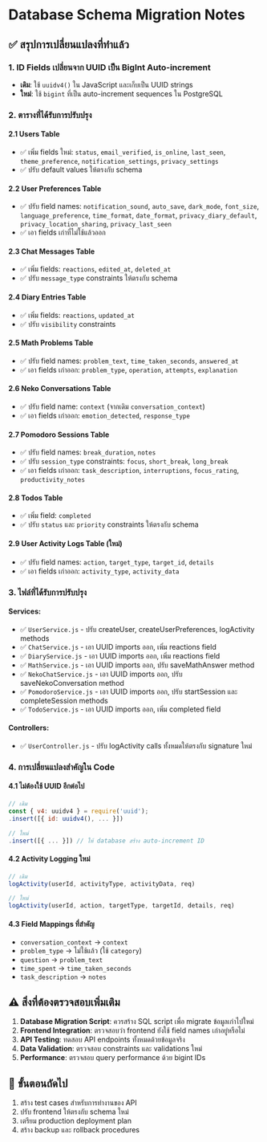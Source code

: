 # Database Schema Migration Notes

## ✅ สรุปการเปลี่ยนแปลงที่ทำแล้ว

### 1. ID Fields เปลี่ยนจาก UUID เป็น BigInt Auto-increment
- **เดิม**: ใช้ `uuidv4()` ใน JavaScript และเก็บเป็น UUID strings
- **ใหม่**: ใช้ `bigint` ที่เป็น auto-increment sequences ใน PostgreSQL

### 2. ตารางที่ได้รับการปรับปรุง

#### 2.1 Users Table
- ✅ เพิ่ม fields ใหม่: `status`, `email_verified`, `is_online`, `last_seen`, `theme_preference`, `notification_settings`, `privacy_settings`
- ✅ ปรับ default values ให้ตรงกับ schema

#### 2.2 User Preferences Table  
- ✅ ปรับ field names: `notification_sound`, `auto_save`, `dark_mode`, `font_size`, `language_preference`, `time_format`, `date_format`, `privacy_diary_default`, `privacy_location_sharing`, `privacy_last_seen`
- ✅ เอา fields เก่าที่ไม่ใช้แล้วออก

#### 2.3 Chat Messages Table
- ✅ เพิ่ม fields: `reactions`, `edited_at`, `deleted_at`  
- ✅ ปรับ `message_type` constraints ให้ตรงกับ schema

#### 2.4 Diary Entries Table
- ✅ เพิ่ม fields: `reactions`, `updated_at`
- ✅ ปรับ `visibility` constraints

#### 2.5 Math Problems Table  
- ✅ ปรับ field names: `problem_text`, `time_taken_seconds`, `answered_at`
- ✅ เอา fields เก่าออก: `problem_type`, `operation`, `attempts`, `explanation`

#### 2.6 Neko Conversations Table
- ✅ ปรับ field name: `context` (จากเดิม `conversation_context`)
- ✅ เอา fields เก่าออก: `emotion_detected`, `response_type`

#### 2.7 Pomodoro Sessions Table
- ✅ ปรับ field names: `break_duration`, `notes` 
- ✅ ปรับ `session_type` constraints: `focus`, `short_break`, `long_break`
- ✅ เอา fields เก่าออก: `task_description`, `interruptions`, `focus_rating`, `productivity_notes`

#### 2.8 Todos Table
- ✅ เพิ่ม field: `completed`
- ✅ ปรับ `status` และ `priority` constraints ให้ตรงกับ schema

#### 2.9 User Activity Logs Table (ใหม่)
- ✅ ปรับ field names: `action`, `target_type`, `target_id`, `details`
- ✅ เอา fields เก่าออก: `activity_type`, `activity_data`

### 3. ไฟล์ที่ได้รับการปรับปรุง

#### Services:
- ✅ `UserService.js` - ปรับ createUser, createUserPreferences, logActivity methods
- ✅ `ChatService.js` - เอา UUID imports ออก, เพิ่ม reactions field  
- ✅ `DiaryService.js` - เอา UUID imports ออก, เพิ่ม reactions field
- ✅ `MathService.js` - เอา UUID imports ออก, ปรับ saveMathAnswer method
- ✅ `NekoChatService.js` - เอา UUID imports ออก, ปรับ saveNekoConversation method  
- ✅ `PomodoroService.js` - เอา UUID imports ออก, ปรับ startSession และ completeSession methods
- ✅ `TodoService.js` - เอา UUID imports ออก, เพิ่ม completed field

#### Controllers:
- ✅ `UserController.js` - ปรับ logActivity calls ทั้งหมดให้ตรงกับ signature ใหม่

### 4. การเปลี่ยนแปลงสำคัญใน Code

#### 4.1 ไม่ต้องใช้ UUID อีกต่อไป
```javascript
// เดิม
const { v4: uuidv4 } = require('uuid');
.insert([{ id: uuidv4(), ... }])

// ใหม่  
.insert([{ ... }]) // ให้ database สร้าง auto-increment ID
```

#### 4.2 Activity Logging ใหม่
```javascript
// เดิม
logActivity(userId, activityType, activityData, req)

// ใหม่
logActivity(userId, action, targetType, targetId, details, req)
```

#### 4.3 Field Mappings ที่สำคัญ
- `conversation_context` → `context`
- `problem_type` → ไม่ใช้แล้ว (ใช้ `category`)
- `question` → `problem_text`
- `time_spent` → `time_taken_seconds`
- `task_description` → `notes`

## ⚠️ สิ่งที่ต้องตรวจสอบเพิ่มเติม

1. **Database Migration Script**: ควรสร้าง SQL script เพื่อ migrate ข้อมูลเก่าไปใหม่
2. **Frontend Integration**: ตรวจสอบว่า frontend ยังใช้ field names เก่าอยู่หรือไม่
3. **API Testing**: ทดสอบ API endpoints ทั้งหมดด้วยข้อมูลจริง
4. **Data Validation**: ตรวจสอบ constraints และ validations ใหม่
5. **Performance**: ตรวจสอบ query performance ด้วย bigint IDs

## 🎯 ขั้นตอนถัดไป

1. สร้าง test cases สำหรับการทำงานของ API
2. ปรับ frontend ให้ตรงกับ schema ใหม่  
3. เตรียม production deployment plan
4. สร้าง backup และ rollback procedures
